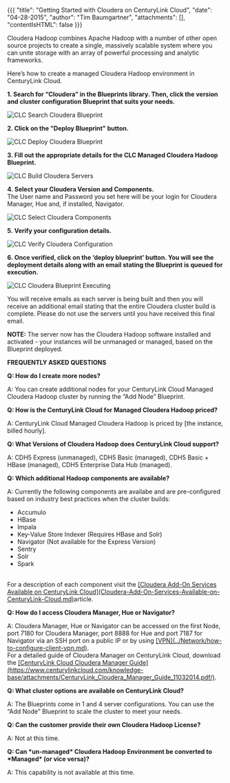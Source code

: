 {{{
  "title": "Getting Started with Cloudera on CenturyLink Cloud",
  "date": "04-28-2015",
  "author": "Tim Baumgartner",
  "attachments": [],
  "contentIsHTML": false
}}}

<p>Cloudera Hadoop combines Apache Hadoop with a number of other open source projects to create a single, massively scalable system where you can unite storage with an array of powerful processing and analytic frameworks.</p>
<p>Here’s how to create a managed Cloudera Hadoop environment in CenturyLink Cloud.</p>
<p><strong>1.&nbsp;Search for “Cloudera” in the Blueprints library. Then, click the version and cluster configuration Blueprint that suits your needs.</strong>
</p>
<p><img src="../images/Cloudera/Cloudera_Article_1.png" alt="CLC Search Cloudera Blueprint" />
</p>
<p><strong>2. Click on the "Deploy Blueprint" button.</strong>
</p>
<p><img src="../images/Cloudera/Cloudera_Article_2.png" alt="CLC Deploy Cloudera Blueprint" /></p>
<p><strong>3.&nbsp;Fill out the appropriate details for the CLC Managed Cloudera Hadoop Blueprint.</strong>
</p>
<p><img src="../images/Cloudera/Cloudera_Article_3.png" alt="CLC Build Cloudera Servers" />
</p>
<p><strong>4.&nbsp;Select your Cloudera Version and Components.</strong>
<br/>The User name and Password you set here will be your login for Cloudera Manager, Hue and, if installed, Navigator.
</p>
<p><img src="../images/Cloudera/Cloudera_Article_4.PNG" alt="CLC Select Cloudera Components" />
</p>
<p><strong>5.&nbsp;Verify your configuration details.</strong>
</p>
<p><img src="../images/Cloudera/Cloudera_Article_5.PNG" alt="CLC Verify Cloudera Configuration" />
</p>
<p><strong>6.&nbsp;Once verified, click on the ‘deploy blueprint’ button. You will see the deployment details along with an email stating the Blueprint is queued for execution.</strong>
</p>
<p><img src="../images/Cloudera/Cloudera_Article_6.png" alt="CLC Cloudera Blueprint Executing" /></p>
<p>You will receive emails as each server is being built and then you will receive an additional email stating that the entire Cloudera cluster build is complete. Please do not use the servers until you have received this final email.</p>
<p><strong>NOTE:</strong>&nbsp;The server now has the Cloudera Hadoop software installed and activated - your instances will be unmanaged or managed, based on the Blueprint deployed.</p>
<p><strong>FREQUENTLY ASKED QUESTIONS</strong>
</p>
<p><strong>Q: How do I create more nodes?</strong>
</p>
<p>A: You can create additional nodes for your CenturyLink Cloud Managed Cloudera Hadoop cluster by running the “Add Node” Blueprint.</p>
<p><strong>Q: How is the CenturyLink Cloud for Managed Cloudera Hadoop priced?</strong>
</p>
<p>A: CenturyLink Cloud Managed Cloudera Hadoop is priced by [the instance, billed hourly].</p>
<p><strong>Q: What Versions of Cloudera Hadoop does CenturyLink Cloud support?</strong>
</p>
<p>A: CDH5 Express (unmanaged), CDH5 Basic (managed), CDH5 Basic + HBase (managed), CDH5 Enterprise Data Hub (managed).</p>
<p><strong>Q: Which additional Hadoop components are available?</strong>
</p>
<p>A: Currently the following components are availabe and are pre-configured based on industry best practices when the cluster builds:
<ul>
 <li>Accumulo</li>
 <li>HBase</li>
 <li>Impala</li>
 <li>Key-Value Store Indexer (Requires HBase and Solr)</li>
 <li>Navigator (Not available for the Express Version)</li>
 <li>Sentry</li>
 <li>Solr</li>
 <li>Spark</li>
</ul>
<br>
For a description of each component visit the <u>[Cloudera Add-On Services Available on CenturyLink Cloud](Cloudera-Add-On-Services-Available-on-CenturyLink-Cloud.md)</u>article.
</p>
<p><strong>Q: How do I access Cloudera Manager, Hue or Navigator?</strong>
</p>
<p>A: Cloudera Manager, Hue or Navigator can be accessed on the first Node, port 7180 for Cloudera Manager, port 8888 for Hue and port 7187 for Navigator via an SSH port on a public IP or by using <u>[VPN](../Network/how-to-configure-client-vpn.md)</u>.
<br>
For a detailed guide of Cloudera Manager on CenturyLink Cloud, download the <u>[CenturyLink Cloud Cloudera Manager Guide](https://www.centurylinkcloud.com/knowledge-base/attachments/CenturyLink_Cloudera_Manager_Guide_11032014.pdf/)</u>.
</p>
<p><strong>Q: What cluster options are available on CenturyLink Cloud?</strong>
</p>
<p>A: The Blueprints come in 1 and 4 server configurations. You can use the “Add Node” Blueprint to scale the cluster to meet your needs.</p>
<p><strong>Q: Can the customer provide their own Cloudera Hadoop License?</strong>
</p>
<p>A: Not at this time.
</p>
<p><strong>Q: Can *un-managed* Cloudera Hadoop Environment be converted to *Managed* (or vice versa)?</strong>
</p>
<p>A: This capability is not available at this time.</p>

